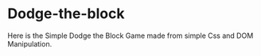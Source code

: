 # Dodge-the-block

Here is the Simple Dodge the Block Game made from simple Css and DOM Manipulation.

